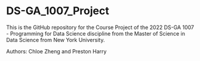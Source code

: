 # DS-GA_1007_Project

This is the GitHub repository for the Course Project of the 2022 DS-GA 1007 - Programming for Data Science discipline from the Master of Science in Data Science from New York University.

Authors: Chloe Zheng and Preston Harry
